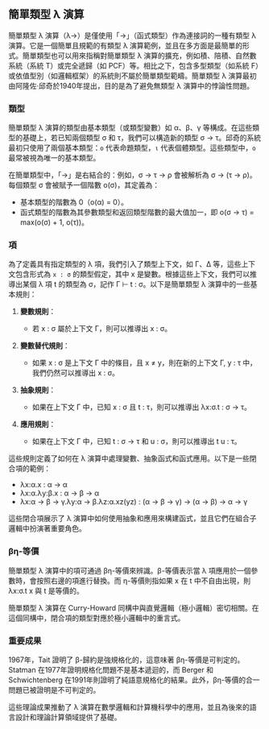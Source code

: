 ## 簡單類型 λ 演算 

簡單類型 λ 演算（λ→）是僅使用「→」（函式類型）作為連接詞的一種有類型 λ 演算。它是一個簡單且規範的有類型 λ 演算範例，並且在多方面是最簡單的形式。簡單類型也可以用來指稱對簡單類型 λ 演算的擴充，例如積、陪積、自然數系統（系統 T）或完全遞歸（如 PCF）等。相比之下，包含多型類型（如系統 F）或依值型別（如邏輯框架）的系統則不屬於簡單類型範疇。簡單類型 λ 演算最初由阿隆佐·邱奇於1940年提出，目的是為了避免無類型 λ 演算中的悖論性問題。

### 類型
簡單類型 λ 演算的類型由基本類型（或類型變數）如 α、β、γ 等構成。在這些類型的基礎上，若已知兩個類型 σ 和 τ，我們可以構造新的類型 σ → τ。邱奇的系統最初只使用了兩個基本類型：`o` 代表命題類型，`ι` 代表個體類型。這些類型中，`o` 最常被視為唯一的基本類型。

在簡單類型中，「→」是右結合的：例如，σ → τ → ρ 會被解析為 σ → (τ → ρ)。每個類型 σ 會被賦予一個階數 o(σ)，其定義為：
- 基本類型的階數為 0（o(α) = 0）。
- 函式類型的階數為其參數類型和返回類型階數的最大值加一，即 o(σ → τ) = max(o(σ) + 1, o(τ))。

### 項
為了定義具有指定類型的 λ 項，我們引入了類型上下文，如 Γ、Δ 等，這些上下文包含形式為 `x : σ` 的類型假定，其中 x 是變數。根據這些上下文，我們可以推導出某個 λ 項 t 的類型為 σ，記作 Γ ⊢ t : σ。以下是簡單類型 λ 演算中的一些基本規則：

1. **變數規則**：
   - 若 x : σ 屬於上下文 Γ，則可以推導出 x : σ。

2. **變數替代規則**：
   - 如果 x : σ 是上下文 Γ 中的條目，且 x ≠ y，則在新的上下文 Γ, y : τ 中，我們仍然可以推導出 x : σ。

3. **抽象規則**：
   - 如果在上下文 Γ 中，已知 x : σ 且 t : τ，則可以推導出 λx:σ.t : σ → τ。

4. **應用規則**：
   - 如果在上下文 Γ 中，已知 t : σ → τ 和 u : σ，則可以推導出 t u : τ。

這些規則定義了如何在 λ 演算中處理變數、抽象函式和函式應用。以下是一些閉合項的範例：

- λx:α.x : α → α
- λx:α.λy:β.x : α → β → α
- λx:α → β → γ.λy:α → β.λz:α.xz(yz) : (α → β → γ) → (α → β) → α → γ

這些閉合項展示了 λ 演算中如何使用抽象和應用來構建函式，並且它們在組合子邏輯中扮演著重要角色。

### βη-等價
簡單類型 λ 演算中的項可通過 βη-等價來辨識。β-等價表示當 λ 項應用於一個參數時，會按照右邊的項進行替換。而 η-等價則指如果 x 在 t 中不自由出現，則 λx:σ.t x 與 t 是等價的。

簡單類型 λ 演算在 Curry-Howard 同構中與直覺邏輯（極小邏輯）密切相關。在這個同構中，閉合項的類型對應於極小邏輯中的重言式。

### 重要成果
1967年，Tait 證明了 β-歸約是強規格化的，這意味著 βη-等價是可判定的。Statman 在1977年證明規格化問題不是基本遞迴的，而 Berger 和 Schwichtenberg 在1991年則證明了純語意規格化的結果。此外，βη-等價的合一問題已被證明是不可判定的。

這些理論成果推動了 λ 演算在數學邏輯和計算機科學中的應用，並且為後來的語言設計和理論計算領域提供了基礎。